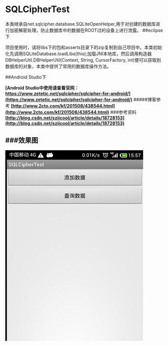 SQLCipherTest
====================================================
本类继承自net.sqlcipher.database.SQLiteOpenHelper,用于对创建的数据库进行加密解密处理，防止数据库中的数据在ROOT过的设备上进行泄露。
##eclipse下


项目使用时，请将libs下的包和asserts目录下的zip复制到自己项目中。本类初始化先调用SQLiteDatabase.loadLibs(this);加载JNI本地库，然后调用构造器DBHelperUtil.DBHelperUtil(Context, String, CursorFactory, int)便可以获取到数据库的对象，本类中提供了常用的数据库操作方法。

##Android Studio下

__[Android Studio中使用请查看官网：https://www.zetetic.net/sqlcipher/sqlcipher-for-android/](https://www.zetetic.net/sqlcipher/sqlcipher-for-android/)__
#####博客参考 __[http://www.2cto.com/kf/201508/438544.html](http://www.2cto.com/kf/201508/438544.html)__
###参考资料
__[http://blog.csdn.net/sziicool/article/details/18728153](http://blog.csdn.net/sziicool/article/details/18728153)__

###效果图
--------------------------------------------------------------------------------------------
![shot](/assets/screenshot.png)
